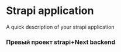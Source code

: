 # Strapi application

A quick description of your strapi application

### Превый проект strapi+Next backend
